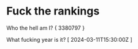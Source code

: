 # Fuck the rankings

Who the hell am I?
{ 3380797 }

What fucking year is it?
[ 2024-03-11T15:30:00Z ]
